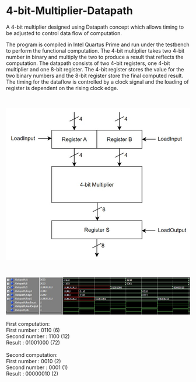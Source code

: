 # 4-bit-Multiplier-Datapath
A 4-bit multiplier designed using Datapath concept which allows timing to be adjusted to control data flow of computation.

The program is compiled in Intel Quartus Prime and run under the testbench to perform the functional computation.
The 4-bit multiplier takes two 4-bit number in binary and multiply the two to produce a result that reflects the computation.
The datapath consists of two 4-bit registers, one 4-bit multiplier and one 8-bit register.
The 4-bit register stores the value for the two binary numbers and the 8-bit register store the final computed result.
The timing for the dataflow is controlled by a clock signal and the loading of register is dependent on the rising clock edge.

<br />
<p align="center">
  <img src="https://github.com/antiwck/4-bit-Multiplier-Datapath/blob/888b7289f3dd57e0bd18e78a9959bef06a4a0b01/Sources/Datapath%20design.jpg/">
</p>
<br />
<p align="center">
  <img src="https://github.com/antiwck/4-bit-Multiplier-Datapath/blob/425ed279a6570150eb9e1d9838947a6fd3c91e9c/Sources/Result.jpg"/>
</p>

First computation:<br />
First number  : 0110 (6)<br />
Second number : 1100 (12)<br />
Result        : 01001000 (72)<br />
<br />
Second computation:<br />
First number  : 0010 (2)<br />
Second number : 0001 (1)<br />
Result        : 00000010 (2)<br />
